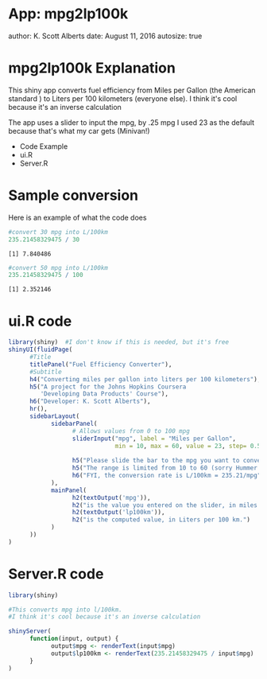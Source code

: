 App: mpg2lp100k
========================================================
author: K. Scott Alberts
date: August 11, 2016
autosize: true

mpg2lp100k Explanation
========================================================

This shiny app converts fuel efficiency from Miles per Gallon
(the American standard ) to Liters per 100 kilometers (everyone else).
I think it's cool because it's an inverse calculation

The app uses a slider to input the mpg, by .25 mpg
I used 23 as the default because that's what my car gets (Minivan!)

- Code Example
- ui.R
- Server.R


Sample conversion
========================================================
Here is an example of what the code does

```r
#convert 30 mpg into L/100km
235.21458329475 / 30
```

```
[1] 7.840486
```

```r
#convert 50 mpg into L/100km
235.21458329475 / 100
```

```
[1] 2.352146
```

ui.R code
========================================================


```r
library(shiny)  #I don't know if this is needed, but it's free
shinyUI(fluidPage(
      #Title
      titlePanel("Fuel Efficiency Converter"),
      #Subtitle
      h4("Converting miles per gallon into liters per 100 kilometers"),
      h5("A project for the Johns Hopkins Coursera 
         'Developing Data Products' Course"),
      h6("Developer: K. Scott Alberts"),
      hr(),
      sidebarLayout(
            sidebarPanel(
                  # Allows values from 0 to 100 mpg
                  sliderInput("mpg", label = "Miles per Gallon", 
                              min = 10, max = 60, value = 23, step= 0.5),
                  
                  h5("Please slide the bar to the mpg you want to convert"),
                  h5("The range is limited from 10 to 60 (sorry Hummer and hybrids)"),
                  h6("FYI, the conversion rate is L/100km = 235.21/mpg")
            ),
            mainPanel(
                  h2(textOutput('mpg')),
                  h2("is the value you entered on the slider, in miles per gallon."),
                  h2(textOutput('lp100km')),
                  h2("is the computed value, in Liters per 100 km.")
            )
      ))
)
```

Server.R code
========================================================

```r
library(shiny)

#This converts mpg into l/100km.
#I think it's cool because it's an inverse calculation

shinyServer(
      function(input, output) {
            output$mpg <- renderText(input$mpg)
            output$lp100km <- renderText(235.21458329475 / input$mpg)
      }
)
```
